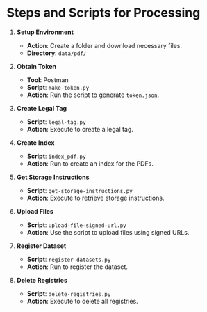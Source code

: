 # Steps and Scripts for Processing

1. **Setup Environment**
   - **Action**: Create a folder and download necessary files.
   - **Directory**: `data/pdf/`

2. **Obtain Token**
   - **Tool**: Postman
   - **Script**: `make-token.py`
   - **Action**: Run the script to generate `token.json`.

3. **Create Legal Tag**
   - **Script**: `legal-tag.py`
   - **Action**: Execute to create a legal tag.

4. **Create Index**
   - **Script**: `index_pdf.py`
   - **Action**: Run to create an index for the PDFs.

5. **Get Storage Instructions**
   - **Script**: `get-storage-instructions.py`
   - **Action**: Execute to retrieve storage instructions.

6. **Upload Files**
   - **Script**: `upload-file-signed-url.py`
   - **Action**: Use the script to upload files using signed URLs.

7. **Register Dataset**
   - **Script**: `register-datasets.py`
   - **Action**: Run to register the dataset.

8. **Delete Registries**
   - **Script**: `delete-registries.py`
   - **Action**: Execute to delete all registries.

